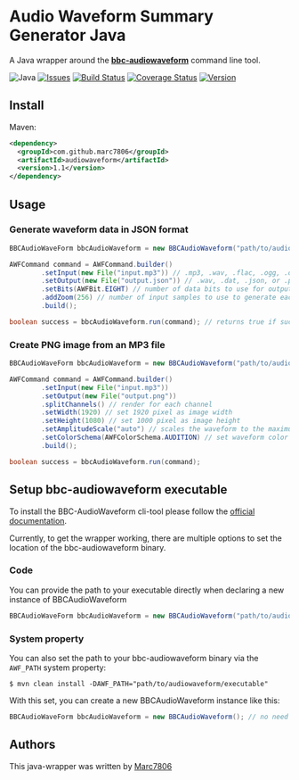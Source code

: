 # Audio Waveform Summary Generator Java
A Java wrapper around the **[bbc-audiowaveform](https://github.com/bbc/audiowaveform)** command line tool. 

![Java](https://img.shields.io/badge/Java-11+-brightgreen.svg)
[![Issues](https://img.shields.io/github/issues/marc7806/bbc-audiowaveform-cli-wrapper)](https://github.com/marc7806/bbc-audiowaveform-cli-wrapper/issues)
[![Build Status](https://img.shields.io/travis/marc7806/bbc-audiowaveform-cli-wrapper)](https://travis-ci.org/github/marc7806/bbc-audiowaveform-cli-wrapper)
[![Coverage Status](https://img.shields.io/sonar/coverage/sonarcloud-marc7806?server=https%3A%2F%2Fsonarcloud.io)](https://sonarcloud.io/dashboard?id=sonarcloud-marc7806)
[![Version](https://img.shields.io/maven-central/v/com.github.marc7806/audiowaveform)](https://search.maven.org/artifact/com.github.marc7806/audiowaveform/1.1/jar)

## Install
Maven:
```xml
<dependency>
  <groupId>com.github.marc7806</groupId>
  <artifactId>audiowaveform</artifactId>
  <version>1.1</version>
</dependency>
```

## Usage
### Generate waveform data in JSON format
```java
BBCAudioWaveForm bbcAudioWaveform = new BBCAudioWaveform("path/to/audiowaveform/executable");

AWFCommand command = AWFCommand.builder()
        .setInput(new File("input.mp3")) // .mp3, .wav, .flac, .ogg, .oga, or .dat
        .setOutput(new File("output.json")) // .wav, .dat, .json, or .png
        .setBits(AWFBit.EIGHT) // number of data bits to use for output waveform data points
        .addZoom(256) // number of input samples to use to generate each output waveform data point
        .build();

boolean success = bbcAudioWaveform.run(command); // returns true if success, otherwise false
```

### Create PNG image from an MP3 file
```java
BBCAudioWaveForm bbcAudioWaveform = new BBCAudioWaveform("path/to/audiowaveform/executable");

AWFCommand command = AWFCommand.builder()
        .setInput(new File("input.mp3"))
        .setOutput(new File("output.png"))
        .splitChannels() // render for each channel
        .setWidth(1920) // set 1920 pixel as image width
        .setHeight(1080) // set 1000 pixel as image height
        .setAmplitudeScale("auto") // scales the waveform to the maximum height
        .setColorSchema(AWFColorSchema.AUDITION) // set waveform color schema (default is audacity)
        .build();

boolean success = bbcAudioWaveform.run(command);
```

## Setup bbc-audiowaveform executable
To install the BBC-AudioWaveform cli-tool please follow the [official documentation](https://github.com/bbc/audiowaveform).

Currently, to get the wrapper working, there are multiple options to set the location of the bbc-audiowaveform binary.

### Code
You can provide the path to your executable directly when declaring a new instance of BBCAudioWaveform
```java
BBCAudioWaveForm bbcAudioWaveform = new BBCAudioWaveform("path/to/audiowaveform/executable");
```

### System property
You can also set the path to your bbc-audiowaveform binary via the ```AWF_PATH``` system property:
```
$ mvn clean install -DAWF_PATH="path/to/audiowaveform/executable"
```
With this set, you can create a new BBCAudioWaveform instance like this:
```java
BBCAudioWaveForm bbcAudioWaveform = new BBCAudioWaveform(); // no need for path, because binary path is set via system property;
```

## Authors
This java-wrapper was written by [Marc7806](https://github.com/marc7806/)